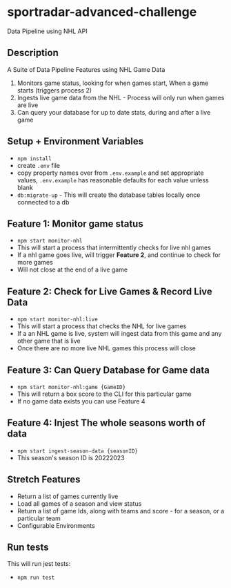 # sportradar-advanced-challenge
Data Pipeline using NHL API

## Description
A Suite of Data Pipeline Features using NHL Game Data
1. Monitors game status, looking for when games start, When a game starts (triggers process 2)
2. Ingests live game data from the NHL - Process will only run when games are live
3. Can query your database for up to date stats, during and after a live game

## Setup + Environment Variables
- `npm install`
- create `.env` file
- copy property names over from `.env.example` and set appropriate values, `.env.example` has reasonable defaults for each value unless blank
- `db:migrate-up` - This will create the database tables locally once connected to a db

## Feature 1: Monitor game status
- `npm start monitor-nhl`
- This will start a process that intermittently checks for live nhl games
- If a nhl game goes live, will trigger **Feature 2**, and continue to check for more games
- Will not close at the end of a live game

## Feature 2: Check for Live Games & Record Live Data
- `npm start monitor-nhl:live`
- This will start a process that checks the NHL for live games
- If a an NHL game is live, system will ingest data from this game and any other game that is live
- Once there are no more live NHL games this process will close

## Feature 3: Can Query Database for Game data
- `npm start monitor-nhl:game {GameID}`
- This will return a box score to the CLI for this particular game
- If no game data exists you can use Feature 4

## Feature 4: Injest The whole seasons worth of data
- `npm start ingest-season-data {seasonID}`
- This season's season ID is 20222023


## Stretch Features
- Return a list of games currently live
- Load all games of a season and view status
- Return a list of game Ids, along with teams and score - for a season, or a particular team
- Configurable Environments

## Run tests
This will run jest tests:
- `npm run test`
